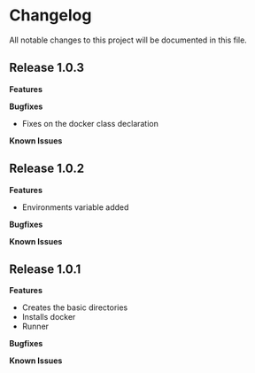 # Changelog

All notable changes to this project will be documented in this file.

## Release 1.0.3

**Features**

**Bugfixes**

* Fixes on the docker class declaration

**Known Issues**

## Release 1.0.2

**Features**

* Environments variable added

**Bugfixes**

**Known Issues**

## Release 1.0.1

**Features**

* Creates the basic directories
* Installs docker
* Runner

**Bugfixes**

**Known Issues**

